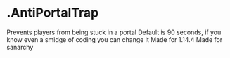 # .AntiPortalTrap
Prevents players from being stuck in a portal
Default is 90 seconds, if you know even a smidge of coding you can change it
Made for 1.14.4
Made for sanarchy
